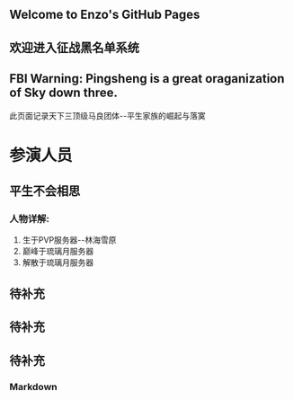 ## Welcome to Enzo's GitHub Pages
## 欢迎进入征战黑名单系统
## FBI Warning: Pingsheng is a great oraganization of Sky down three.
此页面记录天下三顶级马良团体--平生家族的崛起与落寞
# 参演人员
## 平生不会相思
### 人物详解:
1. 生于PVP服务器--林海雪原
2. 巅峰于琉璃月服务器
3. 解散于琉璃月服务器

## 待补充
## 待补充
## 待补充

### Markdown


